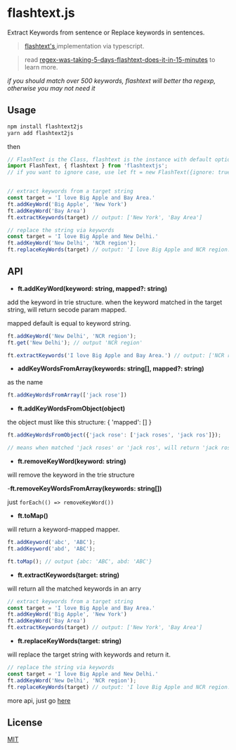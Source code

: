 # flashtext.js

Extract Keywords from sentence or Replace keywords in sentences.

> [flashtext's ](https://github.com/vi3k6i5/flashtext) implementation via typescript.

> read [regex-was-taking-5-days-flashtext-does-it-in-15-minutes](https://www.freecodecamp.org/news/regex-was-taking-5-days-flashtext-does-it-in-15-minutes-55f04411025f/) to learn more.

*if you should match over 500 keywords, flashtext will better tha regexp, otherwise you may not need it*

## Usage

```js
npm install flashtext2js
yarn add flashtext2js
```

then

```js
// FlashText is the Class, flashtext is the instance with default option
import FlashText, { flashtext } from 'flashtextjs';
// if you want to ignore case, use let ft = new FlashText({ignore: true});


// extract keywords from a target string
const target = 'I love Big Apple and Bay Area.'
ft.addKeyWord('Big Apple', 'New York')
ft.addKeyWord('Bay Area')
ft.extractKeywords(target) // output: ['New York', 'Bay Area']

// replace the string via keywords
const target = 'I love Big Apple and New Delhi.'
ft.addKeyWord('New Delhi', 'NCR region');
ft.replaceKeyWords(target) // output: 'I love Big Apple and NCR region.'
```

## API

- **ft.addKeyWord(keyword: string, mapped?: string)**

add the keyword in trie structure. when the keyword matched in the target string, will return secode param mapped.

mapped default is equal to keyword string.

```js
ft.addKeyWord('New Delhi', 'NCR region');
ft.get('New Delhi'); // output 'NCR region'

ft.extractKeywords('I love Big Apple and Bay Area.') // output: ['NCR region']
```

- **addKeyWordsFromArray(keywords: string[], mapped?: string)**

as the name

```js
ft.addKeyWordsFromArray(['jack rose'])
```

- **ft.addKeyWordsFromObject(object)**

the object must like this structure: { 'mapped': [] }

```js
ft.addKeyWordsFromObject({'jack rose': ['jack roses', 'jack ros']});

// means when matched 'jack roses' or 'jack ros', will return 'jack rose'
```

- **ft.removeKeyWord(keyword: string)**

will remove the keyword in the trie structure

-**ft.removeKeyWordsFromArray(keywords: string[])**

just `forEach(() => removeKeyWord())`

- **ft.toMap()**

will return a keyword-mapped mapper.

```js
ft.addKeyword('abc', 'ABC');
ft.addKeyword('abd', 'ABC');

ft.toMap(); // output {abc: 'ABC', abd: 'ABC'}
```

- **ft.extractKeywords(target: string)**

will return all the matched keywords in an arry

```js
// extract keywords from a target string
const target = 'I love Big Apple and Bay Area.'
ft.addKeyWord('Big Apple', 'New York')
ft.addKeyWord('Bay Area')
ft.extractKeywords(target) // output: ['New York', 'Bay Area']
```

- **ft.replaceKeyWords(target: string)**

will replace the target string with keywords and return it.

```js
// replace the string via keywords
const target = 'I love Big Apple and New Delhi.'
ft.addKeyWord('New Delhi', 'NCR region');
ft.replaceKeyWords(target) // output: 'I love Big Apple and NCR region.'
```

more api, just go [here](./src/flashtext.ts)

## License

[MIT](./LICENSE)